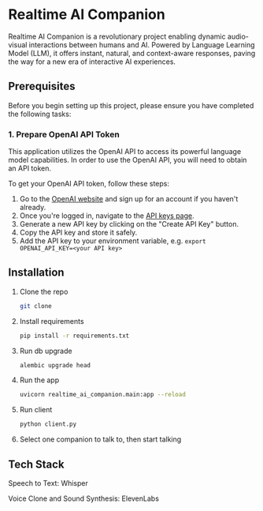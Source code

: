 # Realtime AI Companion
Realtime AI Companion is a revolutionary project enabling dynamic audio-visual interactions between humans and AI. Powered by Language Learning Model (LLM), it offers instant, natural, and context-aware responses, paving the way for a new era of interactive AI experiences.

## Prerequisites

Before you begin setting up this project, please ensure you have completed the following tasks:

### 1. Prepare OpenAI API Token

This application utilizes the OpenAI API to access its powerful language model capabilities. In order to use the OpenAI API, you will need to obtain an API token.

To get your OpenAI API token, follow these steps:

1. Go to the [OpenAI website](https://beta.openai.com/signup/) and sign up for an account if you haven't already.
2. Once you're logged in, navigate to the [API keys page](https://beta.openai.com/account/api-keys).
3. Generate a new API key by clicking on the "Create API Key" button.
4. Copy the API key and store it safely.
5. Add the API key to your environment variable, e.g. `export OPENAI_API_KEY=<your API key>`

## Installation
1. Clone the repo
   ```sh
   git clone
    ```
2. Install requirements
    ```sh
    pip install -r requirements.txt
    ```
3. Run db upgrade
    ```sh
    alembic upgrade head
    ```
4. Run the app
    ```sh
    uvicorn realtime_ai_companion.main:app --reload
    ```
5. Run client
    ```sh
    python client.py
    ```
6. Select one companion to talk to, then start talking


## Tech Stack
Speech to Text: Whisper

Voice Clone and Sound Synthesis: ElevenLabs